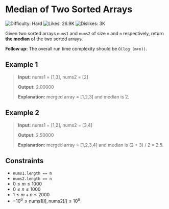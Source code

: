 # Median of Two Sorted Arrays

![Difficulty: Hard](https://img.shields.io/badge/Difficulty-Hard-red)
![Likes: 26.9K](https://img.shields.io/badge/Likes-26.9K-blue)
![Dislikes: 3K](https://img.shields.io/badge/Dislikes-3K-red)

Given two sorted arrays `nums1` and `nums2` of size `m` and `n` respectively, return **the median** of the two sorted arrays.

**Follow up:** The overall run time complexity should be `O(log (m+n))`.

## Example 1

> **Input:** nums1 = [1,3], nums2 = [2]
>
> **Output:** 2.00000
>
> **Explanation:** merged array = [1,2,3] and median is 2.

## Example 2

> **Input:** nums1 = [1,2], nums2 = [3,4]
>
> **Output:** 2.50000
>
> **Explanation:** merged array = [1,2,3,4] and median is (2 + 3) / 2 = 2.5.

## Constraints

* `nums1.length == m`
* `nums2.length == n`
* $0 \leq m \leq 1000$
* $0 \leq n \leq 1000$
* $1 \leq m + n \leq 2000$
* $-10^6 \leq \text{nums1}[i], \text{nums2}[i] \leq 10^6$

